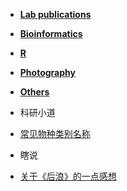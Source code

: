 * **[Lab publications](https://otnew.github.io/Blog/#/BLOG/LabPublications/LabPublications_Outline)**

* **[Bioinformatics](https://otnew.github.io/Blog/#/BLOG/Bioinformatics/Bioinformatics_Outline)**
  
* **[R](https://otnew.github.io/Blog/#/BLOG/R/R_Outline)**

* **[Photography](https://otnew.github.io/Blog/#/BLOG/Photography/Photography_Outline)**
  
* **[Others](https://otnew.github.io/Blog/#/BLOG/Others/Others_Outline)**
 * 科研小道
  - [常见物种类别名称](BLOG/Others/常见物种类别名称.md)
 * 瞎说
  - [关于《后浪》的一点感想](BLOG/Others/20200616_1.md)